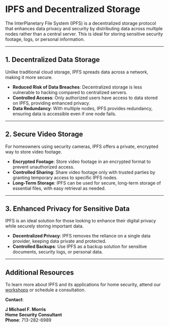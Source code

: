 # IPFS and Decentralized Storage

The InterPlanetary File System (IPFS) is a decentralized storage protocol that enhances data privacy and security by distributing data across multiple nodes rather than a central server. This is ideal for storing sensitive security footage, logs, or personal information.

---

## 1. Decentralized Data Storage

Unlike traditional cloud storage, IPFS spreads data across a network, making it more secure.

- **Reduced Risk of Data Breaches**: Decentralized storage is less vulnerable to hacking compared to centralized servers.
- **Controlled Access**: Only authorized users have access to data stored on IPFS, providing enhanced privacy.
- **Data Redundancy**: With multiple nodes, IPFS provides redundancy, ensuring data is accessible even if one node fails.

---

## 2. Secure Video Storage

For homeowners using security cameras, IPFS offers a private, encrypted way to store video footage.

- **Encrypted Footage**: Store video footage in an encrypted format to prevent unauthorized access.
- **Controlled Sharing**: Share video footage only with trusted parties by granting temporary access to specific IPFS nodes.
- **Long-Term Storage**: IPFS can be used for secure, long-term storage of essential files, with easy retrieval as needed.

---

## 3. Enhanced Privacy for Sensitive Data

IPFS is an ideal solution for those looking to enhance their digital privacy while securely storing important data.

- **Decentralized Privacy**: IPFS removes the reliance on a single data provider, keeping data private and protected.
- **Controlled Backups**: Use IPFS as a backup solution for sensitive documents, security logs, or personal data.

---

## Additional Resources

To learn more about IPFS and its applications for home security, attend our [workshops](../Workshops/Upcoming-Workshops.md) or schedule a consultation.

**Contact**:

**J Michael F. Morris**  
**Home Security Consultant**  
**Phone**: 713-282-6989
